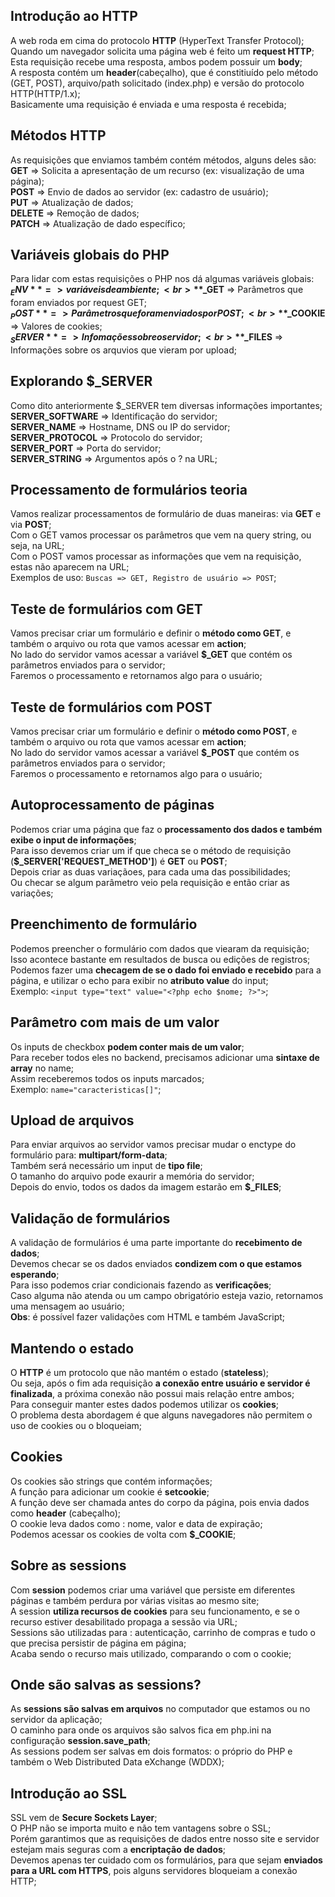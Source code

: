 ## Introdução ao HTTP
A web roda em cima do protocolo **HTTP** (HyperText Transfer Protocol); <br>
Quando um navegador solicita uma página web é feito um **request HTTP**; <br>
Esta requisição recebe uma resposta, ambos podem possuir um **body**; <br>
A resposta contém um **header**(cabeçalho), que é constitiuído pelo método (GET, POST), arquivo/path solicitado (index.php) e versão do protocolo HTTP(HTTP/1.x); <br>
Basicamente uma requisição é enviada e uma resposta é recebida; <br>

## Métodos HTTP
As requisições que enviamos também contém métodos, alguns deles são: <br>
**GET** => Solicita a apresentação de um recurso (ex: visualização de uma página); <br>
**POST** => Envio de dados ao servidor (ex: cadastro de usuário); <br>
**PUT** => Atualização de dados; <br>
**DELETE** => Remoção de dados; <br>
**PATCH** => Atualização de dado específico; <br>

## Variáveis globais do PHP
Para lidar com estas requisições o PHP nos dá algumas variáveis globais: <br>
**$_ENV** => variáveis de ambiente; <br>
**$_GET** => Parâmetros que foram enviados por request GET; <br>
**$_POST** => Parâmetros que foram enviados por POST; <br>
**$_COOKIE** => Valores de cookies; <br>
**$_SERVER** => Infomações sobre o servidor; <br>
**$_FILES** => Informações sobre os arquvios que vieram por upload; <br>

## Explorando $_SERVER
Como dito anteriormente $_SERVER tem diversas informações importantes; <br>
**SERVER_SOFTWARE** => Identificação do servidor; <br>
**SERVER_NAME** => Hostname, DNS ou IP do servidor; <br>
**SERVER_PROTOCOL** => Protocolo do servidor; <br>
**SERVER_PORT** => Porta do servidor; <br>
**SERVER_STRING** => Argumentos após o ? na URL; <br>

## Processamento de formulários teoria
Vamos realizar processamentos de formulário de duas maneiras: via **GET** e via **POST**; <br>
Com o GET vamos processar os parâmetros que vem na query string, ou seja, na URL; <br>
Com o POST vamos processar as informações que vem na requisição, estas não aparecem na URL; <br>
Exemplos de uso: ``` Buscas => GET, Registro de usuário => POST ```; <br>

## Teste de formulários com GET
Vamos precisar criar um formulário e definir o **método como GET**, e também o arquivo ou rota que vamos acessar em **action**; <br>
No lado do servidor vamos acessar a variável **$_GET** que contém os parâmetros enviados para o servidor; <br>
Faremos o processamento e retornamos algo para o usuário; <br>

## Teste de formulários com POST
Vamos precisar criar um formulário e definir o **método como POST**, e também o arquivo ou rota que vamos acessar em **action**; <br>
No lado do servidor vamos acessar a variável **$_POST** que contém os parâmetros enviados para o servidor; <br>
Faremos o processamento e retornamos algo para o usuário; <br>

## Autoprocessamento de páginas
Podemos criar uma página que faz o **processamento dos dados e também exibe o input de informações**; <br>
Para isso devemos criar um if que checa se o método de requisição (**$_SERVER['REQUEST_METHOD']**) é **GET** ou **POST**; <br>
Depois criar as duas variaçãoes, para cada uma das possibilidades; <br>
Ou checar se algum parâmetro veio pela requisição e então criar as variações; <br>

## Preenchimento de formulário
Podemos preencher o formulário com dados que viearam da requisição; <br>
Isso acontece bastante em resultados de busca ou edições de registros; <br>
Podemos fazer uma **checagem de se o dado foi enviado e recebido** para a página, e utilizar o echo para exibir no **atributo value** do input; <br>
Exemplo: ``` <input type="text" value="<?php echo $nome; ?>"> ```; <br>

## Parâmetro com mais de um valor
Os inputs de checkbox **podem conter mais de um valor**; <br>
Para receber todos eles no backend, precisamos adicionar uma **sintaxe de array** no name; <br>
Assim receberemos todos os inputs marcados; <br>
Exemplo: ``` name="caracteristicas[]" ```; <br>

## Upload de arquivos
Para enviar arquivos ao servidor vamos precisar mudar o enctype do formulário para: **multipart/form-data**; <br>
Também será necessário um input de **tipo file**; <br>
O tamanho do arquivo pode exaurir a memória do servidor; <br>
Depois do envio, todos os dados da imagem estarão em **$_FILES**; <br>

## Validação de formulários
A validação de formulários é uma parte importante do **recebimento de dados**; <br>
Devemos checar se os dados enviados **condizem com o que estamos esperando**; <br>
Para isso podemos criar condicionais fazendo as **verificações**; <br>
Caso alguma não atenda ou um campo obrigatório esteja vazio, retornamos uma mensagem ao usuário; <br>
**Obs**: é possível fazer validações com HTML e também JavaScript; <br>

## Mantendo o estado
O **HTTP** é um protocolo que não mantém o estado (**stateless**); <br>
Ou seja, após o fim ada requisição **a conexão entre usuário e servidor é finalizada**, a próxima conexão não possui mais relação entre ambos; <br>
Para conseguir manter estes dados podemos utilizar os **cookies**; <br>
O problema desta abordagem é que alguns navegadores não permitem o uso de cookies ou o bloqueiam; <br>

## Cookies
Os cookies são strings que contém informações; <br>
A função para adicionar um cookie é **setcookie**; <br>
A função deve ser chamada antes do corpo da página, pois envia dados como **header** (cabeçalho); <br>
O cookie leva dados como : nome, valor e data de expiração; <br>
Podemos acessar os cookies de volta com **$_COOKIE**; <br>

## Sobre as sessions
Com **session** podemos criar uma variável que persiste em diferentes páginas e também perdura por várias visitas ao mesmo site; <br>
A session **utiliza recursos de cookies** para seu funcionamento, e se o recurso estiver desabilitado propaga a sessão via URL; <br>
Sessions são utilizadas para : autenticação, carrinho de compras e tudo o que precisa persistir de página em página; <br>
Acaba sendo o recurso mais utilizado, comparando o com o cookie; <br>

## Onde são salvas as sessions?
As **sessions são salvas em arquivos** no computador que estamos ou no servidor da aplicação; <br>
O caminho para onde os arquivos são salvos fica em php.ini na configuração **session.save_path**; <br>
As sessions podem ser salvas em dois formatos: o próprio do PHP e também o Web Distributed Data eXchange (WDDX); <br>

## Introdução ao SSL
SSL vem de **Secure Sockets Layer**; <br>
O PHP não se importa muito e não tem vantagens sobre o SSL; <br>
Porém garantimos que as requisições de dados entre nosso site e servidor estejam mais seguras com a **encriptação de dados**; <br>
Devemos apenas ter cuidado com os formulários, para que sejam **enviados para a URL com HTTPS**, pois alguns servidores bloqueiam a conexão HTTP; <br>